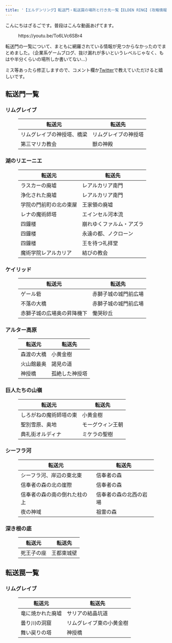 ```yaml
---
title: '【エルデンリング】転送門・転送罠の場所と行き先一覧【ELDEN RING】(攻略情報)'
---
```


こんにちはざるごです。普段はこんな動画あげてます。

<figure class="wp-block-embed is-type-video is-provider-youtube wp-block-embed-youtube wp-embed-aspect-16-9 wp-has-aspect-ratio">

<div class="wp-block-embed__wrapper">https://youtu.be/To6LVc6SBr4</div>

</figure>

転送門の一覧について、まともに網羅されている情報が見つからなかったのでまとめました。（企業系ゲームブログ、抜け漏れが多いというレベルじゃなく、もはや半分くらいの場所しか書いてない…）

ミス等あったら修正しますので、コメント欄か[Twitter](https://twitter.com/zalgo3)で教えていただけると嬉しいです。

## 転送門一覧

### リムグレイブ

<figure class="wp-block-table">

| 転送元                     | 転送先               |
| -------------------------- | -------------------- |
| リムグレイブの神授塔、橋梁 | リムグレイブの神授塔 |
| 第三マリカ教会             | 獣の神殿             |

</figure>

### 湖のリエーニエ

<figure class="wp-block-table">

| 転送元                 | 転送先                   |
| ---------------------- | ------------------------ |
| ラスカーの廃墟         | レアルカリア南門         |
| 浄化された廃墟         | レアルカリア南門         |
| 学院の門前町の北の東屋 | 王家領の廃墟             |
| レナの魔術師塔         | エインセル河本流         |
| 四鐘楼                 | 崩れゆくファルム・アズラ |
| 四鐘楼                 | 永遠の都、ノクローン     |
| 四鐘楼                 | 王を待つ礼拝堂           |
| 魔術学院レアルカリア   | 結びの教会               |

</figure>

### ケイリッド

<figure class="wp-block-table">

| 転送元                     | 転送先               |
| -------------------------- | -------------------- |
| ゲール砦                   | 赤獅子城の城門前広場 |
| 不落の大橋                 | 赤獅子城の城門前広場 |
| 赤獅子城の広場奥の昇降機下 | 慟哭砂丘             |

</figure>

### アルター高原

<figure class="wp-block-table">

| 転送元     | 転送先         |
| ---------- | -------------- |
| 森渡の大橋 | 小黄金樹       |
| 火山館最奥 | 謁見の道       |
| 神授橋     | 孤絶した神授塔 |

</figure>

### 巨人たちの山嶺

<figure class="wp-block-table">

| 転送元                 | 転送先           |
| ---------------------- | ---------------- |
| しろがねの魔術師塔の東 | 小黄金樹         |
| 聖別雪原、奥地         | モーグウィン王朝 |
| 典礼街オルディナ       | ミケラの聖樹     |

</figure>

### シーフラ河

<figure class="wp-block-table">

| 転送元                       | 転送先                 |
| ---------------------------- | ---------------------- |
| シーフラ河、岸辺の東北東     | 信奉者の森             |
| 信奉者の森の北の崖際         | 信奉者の森             |
| 信奉者の森の南の倒れた柱の上 | 信奉者の森の北西の岩場 |
| 夜の神域                     | 祖霊の森               |

</figure>

### 深き根の底

<figure class="wp-block-table">

| 転送元     | 転送先     |
| ---------- | ---------- |
| 死王子の座 | 王都東城壁 |

</figure>

## 転送罠一覧

### リムグレイブ

<figure class="wp-block-table">

| 転送元           | 転送先                   |
| ---------------- | ------------------------ |
| 竜に焼かれた廃墟 | サリアの結晶坑道         |
| 曇り川の洞窟     | リムグレイブ東の小黄金樹 |
| 舞い戻りの塔     | 神授橋                   |

</figure>

<Affiliates asin="B0B62D44F3" query="エルデンリング 攻略本" />
